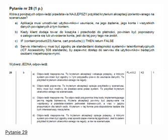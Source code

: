 ![img.png](../Pytania/screeny/img_27.png)
![img.png](screeny/img_27.png)

[Pytanie 29](../Pytania/Pyt_29.md)